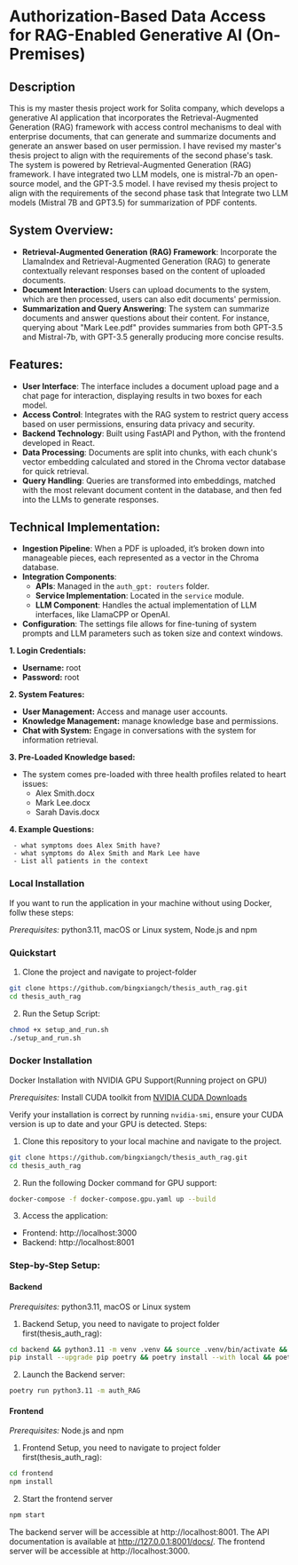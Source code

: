 # Authorization-Based Data Access for RAG-Enabled Generative AI (On-Premises)

## Description
This is my master thesis project work for Solita company, which develops a generative AI application that incorporates the Retrieval-Augmented Generation (RAG) framework with access control mechanisms to deal with enterprise documents, that can generate and summarize documents and generate an answer based on user permission.
I have revised my master's thesis project to align with the requirements of the second phase's task. The system is powered by Retrieval-Augmented Generation (RAG) framework. I have integrated two LLM models,  one is mistral-7b an open-source model, and the GPT-3.5 model. 
I have revised my thesis project to align with the requirements of the second phase task that Integrate two LLM models (Mistral 7B and GPT3.5) for summarization of PDF contents.

## System Overview:
- **Retrieval-Augmented Generation (RAG) Framework**: Incorporate the LlamaIndex and Retrieval-Augmented Generation (RAG) to generate contextually relevant responses based on the content of uploaded documents.
- **Document Interaction**: Users can upload documents to the system, which are then processed, users can also edit documents' permission.
- **Summarization and Query Answering**: The system can summarize documents and answer questions about their content. For instance, querying about "Mark Lee.pdf" provides summaries from both GPT-3.5 and Mistral-7b, with GPT-3.5 generally producing more concise results.

## Features:
- **User Interface**: The interface includes a document upload page and a chat page for interaction, displaying results in two boxes for each model.
- **Access Control**: Integrates with the RAG system to restrict query access based on user permissions, ensuring data privacy and security.
- **Backend Technology**: Built using FastAPI and Python, with the frontend developed in React.
- **Data Processing**: Documents are split into chunks, with each chunk's vector embedding calculated and stored in the Chroma vector database for quick retrieval.
- **Query Handling**: Queries are transformed into embeddings, matched with the most relevant document content in the database, and then fed into the LLMs to generate responses.

## Technical Implementation:
- **Ingestion Pipeline**: When a PDF is uploaded, it’s broken down into manageable pieces, each represented as a vector in the Chroma database.
- **Integration Components**:
  - **APIs**: Managed in the `auth_gpt: routers` folder.
  - **Service Implementation**: Located in the `service` module.
  - **LLM Component**: Handles the actual implementation of LLM interfaces, like LlamaCPP or OpenAI.
- **Configuration**: The settings file allows for fine-tuning of system prompts and LLM parameters such as token size and context windows.

**1. Login Credentials:**
   - **Username:** root
   - **Password:** root

**2. System Features:**
   - **User Management:** Access and manage user accounts.
   - **Knowledge Management:** manage knowledge base and permissions.
   - **Chat with System:** Engage in conversations with the system for information retrieval.

**3. Pre-Loaded Knowledge based:**
   - The system comes pre-loaded with three health profiles related to heart issues:
     - Alex Smith.docx
     - Mark Lee.docx
     - Sarah Davis.docx

**4. Example Questions:**

     - what symptoms does Alex Smith have?
     - what symptoms do Alex Smith and Mark Lee have
     - List all patients in the context

### Local Installation
If you want to run the application in your machine without using Docker, follw these steps:

*Prerequisites:* python3.11, macOS or Linux system, Node.js and npm
### Quickstart
1. Clone the project and navigate to project-folder
```bash
git clone https://github.com/bingxiangch/thesis_auth_rag.git
cd thesis_auth_rag
```
2. Run the Setup Script:
```bash
chmod +x setup_and_run.sh
./setup_and_run.sh
```
### Docker Installation 
Docker Installation with NVIDIA GPU Support(Running project on GPU)

*Prerequisites:* 
Install CUDA toolkit from [NVIDIA CUDA Downloads](https://developer.nvidia.com/cuda-downloads)

Verify your installation is correct by running `nvidia-smi`, ensure your CUDA version is up to date and your GPU is detected.
Steps:
1. Clone this repository to your local machine and navigate to the project.
```bash
git clone https://github.com/bingxiangch/thesis_auth_rag.git
cd thesis_auth_rag
```
2. Run the following Docker command for GPU support:
```bash
docker-compose -f docker-compose.gpu.yaml up --build
```
3. Access the application:
- Frontend: http://localhost:3000
- Backend: http://localhost:8001

### Step-by-Step Setup:
#### Backend
*Prerequisites:* python3.11, macOS or Linux system
1. Backend Setup, you need to navigate to project folder first(thesis_auth_rag):
```bash
cd backend && python3.11 -m venv .venv && source .venv/bin/activate && \
pip install --upgrade pip poetry && poetry install --with local && poetry install --extras chroma && ./scripts/setup
```
2. Launch the Backend server:
```bash
poetry run python3.11 -m auth_RAG
```

#### Frontend
*Prerequisites:* Node.js and npm
1. Frontend Setup, you need to navigate to project folder first(thesis_auth_rag):
```bash
cd frontend
npm install
```
2. Start the frontend server
```bash
npm start
```
The backend server will be accessible at http://localhost:8001.
The API documentation is available at http://127.0.0.1:8001/docs/.
The frontend server will be accessible at http://localhost:3000.

